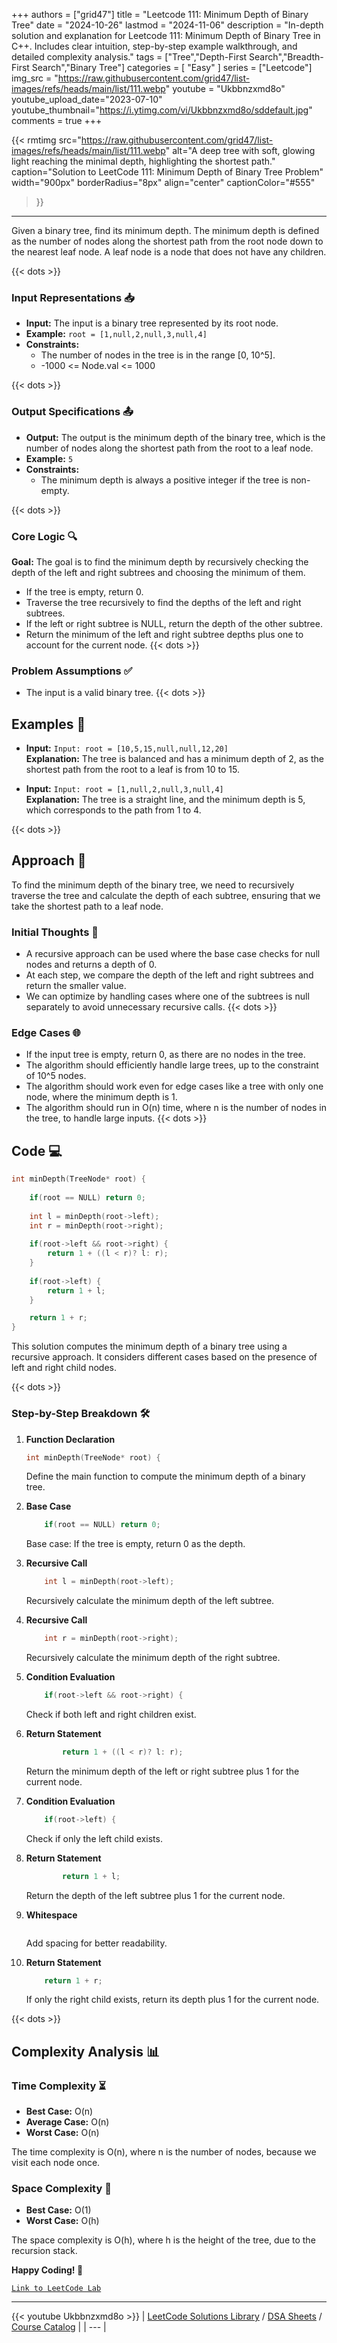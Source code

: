 
+++
authors = ["grid47"]
title = "Leetcode 111: Minimum Depth of Binary Tree"
date = "2024-10-26"
lastmod = "2024-11-06"
description = "In-depth solution and explanation for Leetcode 111: Minimum Depth of Binary Tree in C++. Includes clear intuition, step-by-step example walkthrough, and detailed complexity analysis."
tags = ["Tree","Depth-First Search","Breadth-First Search","Binary Tree"]
categories = [
    "Easy"
]
series = ["Leetcode"]
img_src = "https://raw.githubusercontent.com/grid47/list-images/refs/heads/main/list/111.webp"
youtube = "Ukbbnzxmd8o"
youtube_upload_date="2023-07-10"
youtube_thumbnail="https://i.ytimg.com/vi/Ukbbnzxmd8o/sddefault.jpg"
comments = true
+++


{{< rmtimg 
    src="https://raw.githubusercontent.com/grid47/list-images/refs/heads/main/list/111.webp" 
    alt="A deep tree with soft, glowing light reaching the minimal depth, highlighting the shortest path."
    caption="Solution to LeetCode 111: Minimum Depth of Binary Tree Problem"
    width="900px"
    borderRadius="8px"
    align="center" 
    captionColor="#555"
>}}
---
Given a binary tree, find its minimum depth. The minimum depth is defined as the number of nodes along the shortest path from the root node down to the nearest leaf node. A leaf node is a node that does not have any children.
<!--more-->
{{< dots >}}
### Input Representations 📥
- **Input:** The input is a binary tree represented by its root node.
- **Example:** `root = [1,null,2,null,3,null,4]`
- **Constraints:**
	- The number of nodes in the tree is in the range [0, 10^5].
	- -1000 <= Node.val <= 1000

{{< dots >}}
### Output Specifications 📤
- **Output:** The output is the minimum depth of the binary tree, which is the number of nodes along the shortest path from the root to a leaf node.
- **Example:** `5`
- **Constraints:**
	- The minimum depth is always a positive integer if the tree is non-empty.

{{< dots >}}
### Core Logic 🔍
**Goal:** The goal is to find the minimum depth by recursively checking the depth of the left and right subtrees and choosing the minimum of them.

- If the tree is empty, return 0.
- Traverse the tree recursively to find the depths of the left and right subtrees.
- If the left or right subtree is NULL, return the depth of the other subtree.
- Return the minimum of the left and right subtree depths plus one to account for the current node.
{{< dots >}}
### Problem Assumptions ✅
- The input is a valid binary tree.
{{< dots >}}
## Examples 🧩
- **Input:** `Input: root = [10,5,15,null,null,12,20]`  \
  **Explanation:** The tree is balanced and has a minimum depth of 2, as the shortest path from the root to a leaf is from 10 to 15.

- **Input:** `Input: root = [1,null,2,null,3,null,4]`  \
  **Explanation:** The tree is a straight line, and the minimum depth is 5, which corresponds to the path from 1 to 4.

{{< dots >}}
## Approach 🚀
To find the minimum depth of the binary tree, we need to recursively traverse the tree and calculate the depth of each subtree, ensuring that we take the shortest path to a leaf node.

### Initial Thoughts 💭
- A recursive approach can be used where the base case checks for null nodes and returns a depth of 0.
- At each step, we compare the depth of the left and right subtrees and return the smaller value.
- We can optimize by handling cases where one of the subtrees is null separately to avoid unnecessary recursive calls.
{{< dots >}}
### Edge Cases 🌐
- If the input tree is empty, return 0, as there are no nodes in the tree.
- The algorithm should efficiently handle large trees, up to the constraint of 10^5 nodes.
- The algorithm should work even for edge cases like a tree with only one node, where the minimum depth is 1.
- The algorithm should run in O(n) time, where n is the number of nodes in the tree, to handle large inputs.
{{< dots >}}
## Code 💻
```cpp
int minDepth(TreeNode* root) {
    
    if(root == NULL) return 0;
    
    int l = minDepth(root->left);
    int r = minDepth(root->right);
    
    if(root->left && root->right) {
        return 1 + ((l < r)? l: r);            
    }
    
    if(root->left) {
        return 1 + l;                        
    }

    return 1 + r;                        
}
```

This solution computes the minimum depth of a binary tree using a recursive approach. It considers different cases based on the presence of left and right child nodes.

{{< dots >}}
### Step-by-Step Breakdown 🛠️
1. **Function Declaration**
	```cpp
	int minDepth(TreeNode* root) {
	```
	Define the main function to compute the minimum depth of a binary tree.

2. **Base Case**
	```cpp
	    if(root == NULL) return 0;
	```
	Base case: If the tree is empty, return 0 as the depth.

3. **Recursive Call**
	```cpp
	    int l = minDepth(root->left);
	```
	Recursively calculate the minimum depth of the left subtree.

4. **Recursive Call**
	```cpp
	    int r = minDepth(root->right);
	```
	Recursively calculate the minimum depth of the right subtree.

5. **Condition Evaluation**
	```cpp
	    if(root->left && root->right) {
	```
	Check if both left and right children exist.

6. **Return Statement**
	```cpp
	        return 1 + ((l < r)? l: r);            
	```
	Return the minimum depth of the left or right subtree plus 1 for the current node.

7. **Condition Evaluation**
	```cpp
	    if(root->left) {
	```
	Check if only the left child exists.

8. **Return Statement**
	```cpp
	        return 1 + l;                        
	```
	Return the depth of the left subtree plus 1 for the current node.

9. **Whitespace**
	```cpp
	
	```
	Add spacing for better readability.

10. **Return Statement**
	```cpp
	    return 1 + r;                        
	```
	If only the right child exists, return its depth plus 1 for the current node.

{{< dots >}}
## Complexity Analysis 📊
### Time Complexity ⏳
- **Best Case:** O(n)
- **Average Case:** O(n)
- **Worst Case:** O(n)

The time complexity is O(n), where n is the number of nodes, because we visit each node once.

### Space Complexity 💾
- **Best Case:** O(1)
- **Worst Case:** O(h)

The space complexity is O(h), where h is the height of the tree, due to the recursion stack.

**Happy Coding! 🎉**


[`Link to LeetCode Lab`](https://leetcode.com/problems/minimum-depth-of-binary-tree/description/)

---
{{< youtube Ukbbnzxmd8o >}}
| [LeetCode Solutions Library](https://grid47.xyz/leetcode/) / [DSA Sheets](https://grid47.xyz/sheets/) / [Course Catalog](https://grid47.xyz/courses/) |
| --- |
